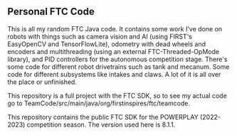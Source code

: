 ## Personal FTC Code

This is all my random FTC Java code. It contains some work I've done on robots with things such as camera vision and AI (using FIRST's EasyOpenCV and TensorFlowLite), odometry with dead wheels and encoders and multithreading (using an external FTC-Threaded-OpMode library), and PID controllers for the autonomous competition stage. There's some code for different robot drivetrains such as tank and mecanum. Some code for different subsystems like intakes and claws. A lot of it is all over the place or unfinished.

This repository is a full project with the FTC SDK, so to see my actual code go to TeamCode/src/main/java/org/firstinspires/ftc/teamcode.

This repository contains the public FTC SDK for the POWERPLAY (2022-2023) competition season. The version used here is 8.1.1.
